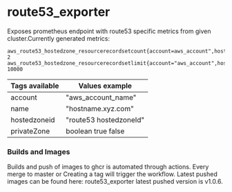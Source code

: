 # route53_exporter
Exposes prometheus endpoint with route53 specific metrics from given cluster.Currently generated metrics:

```
aws_route53_hostedzone_resourcerecordsetcount{account=aws_account",hostedzoneid="/hostedzone/<UNIQUEID>",name="a3.dev.yourdomain.work.",privateZone="false"} 2
aws_route53_hostedzone_resourcerecordsetlimit{account="aws_account",hostedzoneid="/hostedzone/<UNIQUEID>",name="a3.dev.yourdomain.work.",privateZone="true"} 10000
```

| Tags available | Values example|
|--|--|
|account|"aws_account_name"|
|name|"hostname.xyz.com"|
|hostedzoneid|"route53 hostedzoneId"|
|privateZone|boolean true false|

### Builds and Images
 Builds and push of images to ghcr is automated through actions. Every merge to master or Creating a tag will trigger the workflow. Latest pushed images can be found here: route53_exporter latest pushed version is v1.0.6.
